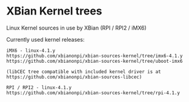 XBian Kernel trees
==================

Linux Kernel sources in use by XBian
(RPI / RPI2 / iMX6)

Currently used kernel releases:

    iMX6 - linux-4.1.y
	https://github.com/xbianonpi/xbian-sources-kernel/tree/imx6-4.1.y
	https://github.com/xbianonpi/xbian-sources-kernel/tree/uboot-imx6

	(libCEC tree compatible with included kernel driver is at
	https://github.com/xbianonpi/xbian-sources-libcec)

    RPI / RPI2 - linux-4.1.y
	https://github.com/xbianonpi/xbian-sources-kernel/tree/rpi-4.1.y
